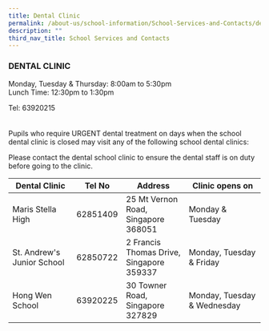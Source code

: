 ```yaml
---
title: Dental Clinic
permalink: /about-us/school-information/School-Services-and-Contacts/dental-clinic
description: ""
third_nav_title: School Services and Contacts
---
```

### DENTAL CLINIC

Monday, Tuesday & Thursday: 8:00am to 5:30pm  <br>
Lunch Time: 12:30pm to 1:30pm 

Tel: 63920215
<br>
<br>
<br>
Pupils who require URGENT dental treatment on days when the school dental clinic is closed may visit any of the following school dental clinics:

Please contact the dental school clinic to ensure the dental staff is on duty before going to the clinic.

| Dental Clinic | Tel No | Address | Clinic opens on|
|---|---|---|---|
|Maris Stella High| 62851409 | 25 Mt Vernon Road, <br> Singapore 368051 | Monday & Tuesday|
| St. Andrew's Junior School| 62850722 | 2 Francis Thomas Drive, <br> Singapore 359337| Monday, Tuesday & Friday|
|Hong Wen School | 63920225 | 30 Towner Road, <br> Singapore 327829 | Monday, Tuesday & Wednesday |
